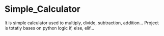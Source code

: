 # Simple_Calculator

It is simple calculator used to multiply, divide, subtraction, addition...
Project is totatly bases on python logic if, else, elif...
